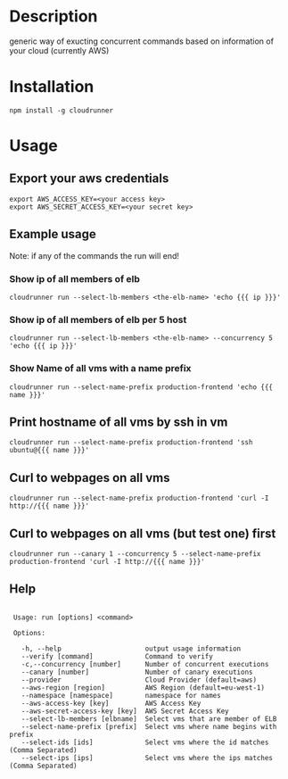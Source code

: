 # Description
generic way of exucting concurrent commands based on information of your cloud (currently AWS)

# Installation
`npm install -g cloudrunner`

# Usage
## Export your aws credentials
```
export AWS_ACCESS_KEY=<your access key>
export AWS_SECRET_ACCESS_KEY=<your secret key>
```
## Example usage
Note: if any of the commands the run will end!

### Show ip of all members of elb
```
cloudrunner run --select-lb-members <the-elb-name> 'echo {{{ ip }}}'
```

### Show ip of all members of elb per 5 host
```
cloudrunner run --select-lb-members <the-elb-name> --concurrency 5 'echo {{{ ip }}}' 
```

### Show Name of all vms with a name prefix
```
cloudrunner run --select-name-prefix production-frontend 'echo {{{ name }}}'
```

## Print hostname of all vms by ssh in vm
```
cloudrunner run --select-name-prefix production-frontend 'ssh ubuntu@{{{ name }}}'
```

## Curl to webpages on all vms
```
cloudrunner run --select-name-prefix production-frontend 'curl -I http://{{{ name }}}'
```

## Curl to webpages on all vms (but test one) first
```
cloudrunner run --canary 1 --concurrency 5 --select-name-prefix production-frontend 'curl -I http://{{{ name }}}'
```

## Help
```

 Usage: run [options] <command>

 Options:

   -h, --help                     output usage information
   --verify [command]             Command to verify
   -c,--concurrency [number]      Number of concurrent executions
   --canary [number]              Number of canary executions
   --provider                     Cloud Provider (default=aws)
   --aws-region [region]          AWS Region (default=eu-west-1)
   --namespace [namespace]        namespace for names
   --aws-access-key [key]         AWS Access Key
   --aws-secret-access-key [key]  AWS Secret Access Key
   --select-lb-members [elbname]  Select vms that are member of ELB
   --select-name-prefix [prefix]  Select vms where name begins with prefix
   --select-ids [ids]             Select vms where the id matches (Comma Separated)
   --select-ips [ips]             Select vms where the ips matches (Comma Separated)
```
